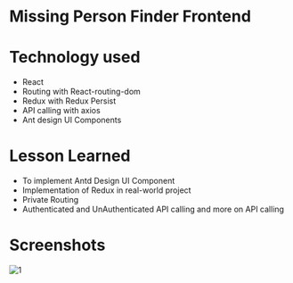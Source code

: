 # Missing Person Finder Frontend 
 
# Technology used 
- React 
- Routing with React-routing-dom
- Redux with Redux Persist
- API calling with axios
- Ant design UI Components


# Lesson Learned
- To implement Antd Design UI Component
- Implementation of Redux in real-world project
- Private Routing
- Authenticated and UnAuthenticated API calling and more on API calling


# Screenshots
![1](https://user-images.githubusercontent.com/76931757/153743351-fafc3635-424d-46cd-adfb-5a30faaa1095.jpg)
